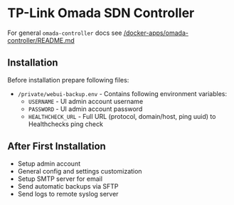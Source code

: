 # TP-Link Omada SDN Controller

For general `omada-controller` docs see [/docker-apps/omada-controller/README.md](../../../../docker-apps/omada-controller/README.md)

## Installation

Before installation prepare following files:

- `/private/webui-backup.env` - Contains following environment variables:
    - `USERNAME` - UI admin account username
    - `PASSWORD` - UI admin account password
    - `HEALTHCHECK_URL` - Full URL (protocol, domain/host, ping uuid) to Healthchecks ping check

## After First Installation

- Setup admin account
- General config and settings customization
- Setup SMTP server for email
- Send automatic backups via SFTP
- Send logs to remote syslog server
